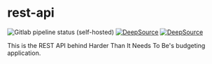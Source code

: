 # rest-api

![Gitlab pipeline status (self-hosted)](https://img.shields.io/gitlab/pipeline/harderthanitneedstobe/rest-api/main?gitlab_url=https%3A%2F%2Fgitlab.elliotcourant.dev%2Fgithub.com&logo=gitlab)
[![DeepSource](https://deepsource.io/gh/HarderThanItNeedsToBe/rest-api.svg/?label=active+issues&show_trend=true&token=4x9L6ApemrQ6x80icvE9cEJl)](https://deepsource.io/gh/HarderThanItNeedsToBe/rest-api/?ref=repository-badge)
[![DeepSource](https://deepsource.io/gh/HarderThanItNeedsToBe/rest-api.svg/?label=resolved+issues&show_trend=true&token=4x9L6ApemrQ6x80icvE9cEJl)](https://deepsource.io/gh/HarderThanItNeedsToBe/rest-api/?ref=repository-badge)

This is the REST API behind Harder Than It Needs To Be's budgeting application.
